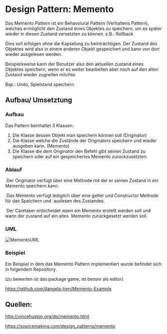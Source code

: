 # Design Pattern: Memento

Das Memento Pattern ist ein Behavoiural Pattern (Verhaltens Pattern), welches ermöglicht den Zustand eines Objektes zu speichern, um es später wieder in diesen Zustand versetzten zu können. z.B.: Rollback

Dies soll erfolgen ohne die Kapselung zu beinträchtigen. Der Zustand des Objektes wird also in einem anderen Objekt gespeichert und kann von dort wieder ausgelesen werden.

Beispielsweise kann der Benutzer also den aktuellen zustand eines Objektes speichern, wenn er es weiter bearbeiten aber noch auf den alten Zustand wieder zugreifen möchte.

Bsp.: Undo, Spielstand speichern.

## Aufbau/ Umsetztung

### Aufbau

Das Pattern beinhaltet 3 Klassen:

1. Die Klasse dessen Objekt man  speichern können soll (Originator)
2. Die Klasse welche die Zustände der Originators speichern und wieder ausgeben kann. (Memento)
3. Die Klasse die dem Originator den Befehl gibt seinen Zustand zu speichern oder auf ein gespeichertes Memento zurückzusetzten.

### Ablauf

​	Der Originator verfügt über eine Methode mit der er seinen Zustand in ein Memento speichern kann.

​	Das Memento verfügt lediglich über eine getter und Constructor Methode für das Speichern und
​	auslesen des Zustandes.

​	Der Caretaker entscheidet wann ein Memento erstellt werden soll und wann der zustand auf ein altes
​	Memento zurückgesetzt werden soll.

### UML

![MementoUML](\MementoUML.png)

### Beispiel

Ein Beispiel in dem das Memento Pattern implementiert wurde befindet sich in folgendem Repository.

(zu bewerten ist das package game, ist besser als editor)

https://github.com/jlangela-tgm/Memento-Example



## Quellen:

http://vincehuston.org/dp/memento.html

https://sourcemaking.com/design_patterns/memento